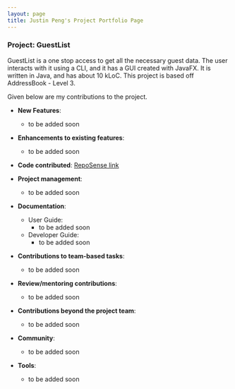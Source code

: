 ```yaml
---
layout: page
title: Justin Peng's Project Portfolio Page
---
```


### Project: GuestList

GuestList is a one stop access to get all the necessary guest data.
The user interacts with it using a CLI, and it has a GUI created with JavaFX.
It is written in Java, and has about 10 kLoC.
This project is based off AddressBook - Level 3.

Given below are my contributions to the project.

* **New Features**:
  * to be added soon

* **Enhancements to existing features**:
  * to be added soon

* **Code contributed**: [RepoSense link](https://nus-cs2103-ay2223s1.github.io/tp-dashboard/?search=&sort=groupTitle&sortWithin=title&timeframe=commit&mergegroup=&groupSelect=groupByRepos&breakdown=true&checkedFileTypes=docs~functional-code~test-code~other&since=2022-09-16&tabOpen=true&tabType=authorship&zFR=false&tabAuthor=JustinPeng13&tabRepo=AY2223S1-CS2103T-W16-1%2Ftp%5Bmaster%5D&authorshipIsMergeGroup=false&authorshipFileTypes=&authorshipIsBinaryFileTypeChecked=false&authorshipIsIgnoredFilesChecked=false)

* **Project management**:
  * to be added soon
  
* **Documentation**:
  * User Guide:
    * to be added soon
  * Developer Guide:
    * to be added soon

* **Contributions to team-based tasks**:
  * to be added soon

* **Review/mentoring contributions**:
  * to be added soon

* **Contributions beyond the project team**:
  * to be added soon

* **Community**:
  * to be added soon

* **Tools**:
  * to be added soon